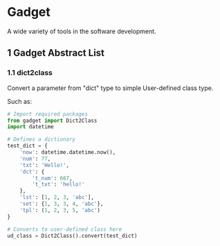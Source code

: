 # Gadget
A wide variety of tools in the software development.

## 1 Gadget Abstract List

### 1.1 dict2class

Convert a parameter from "dict" type to simple User-defined class type.

Such as:
```python
# Import required packages
from gadget import Dict2Class
import datetime

# Defines a dictionary
test_dict = {
    'now': datetime.datetime.now(),
    'num': 77,
    'txt': 'Hello!',
    'dct': {
        't_num': 667,
        't_txt': 'hello!'
    },
    'lst': [1, 2, 3, 'abc'],
    'set': {1, 3, 3, 4, 'abc'},
    'tpl': (1, 2, 3, 5, 'abc')
}

# Converts to user-defined class here
ud_class = Dict2Class().convert(test_dict)
```



